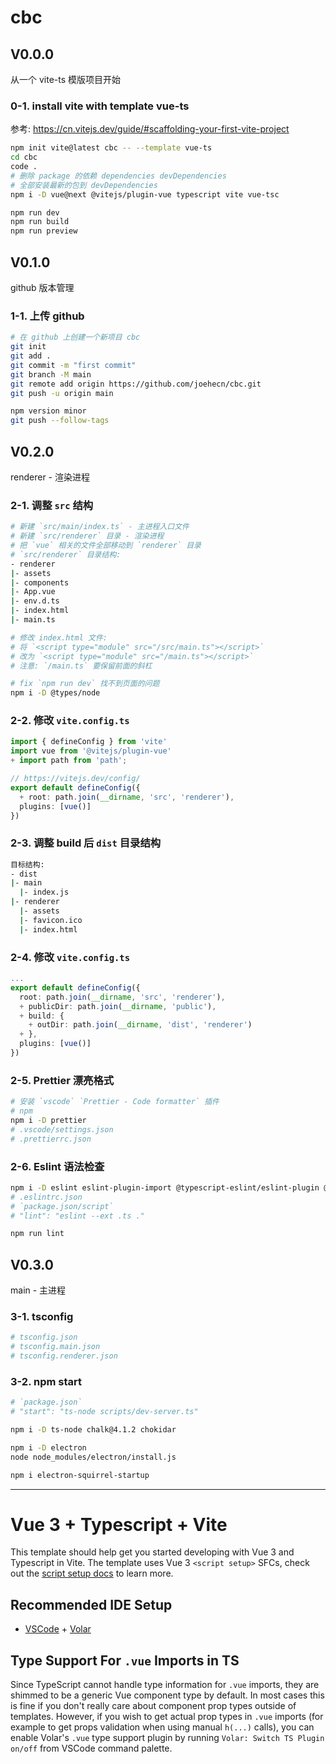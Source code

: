 # cbc

## V0.0.0

从一个 vite-ts 模版项目开始

### 0-1. install vite with template vue-ts

参考: https://cn.vitejs.dev/guide/#scaffolding-your-first-vite-project

```bash
npm init vite@latest cbc -- --template vue-ts
cd cbc
code .
# 删除 package 的依赖 dependencies devDependencies
# 全部安装最新的包到 devDependencies
npm i -D vue@next @vitejs/plugin-vue typescript vite vue-tsc

npm run dev
npm run build
npm run preview
```

## V0.1.0

github 版本管理

### 1-1. 上传 github

```bash
# 在 github 上创建一个新项目 cbc
git init
git add .
git commit -m "first commit"
git branch -M main
git remote add origin https://github.com/joehecn/cbc.git
git push -u origin main

npm version minor
git push --follow-tags
```

## V0.2.0

renderer - 渲染进程

### 2-1. 调整 `src` 结构

```bash
# 新建 `src/main/index.ts` - 主进程入口文件
# 新建 `src/renderer` 目录 - 渲染进程
# 把 `vue` 相关的文件全部移动到 `renderer` 目录
# `src/renderer` 目录结构:
- renderer
|- assets
|- components
|- App.vue
|- env.d.ts
|- index.html
|- main.ts

# 修改 index.html 文件:
# 将 `<script type="module" src="/src/main.ts"></script>`
# 改为 `<script type="module" src="/main.ts"></script>`
# 注意: `/main.ts` 要保留前面的斜杠

# fix `npm run dev` 找不到页面的问题
npm i -D @types/node
```

### 2-2. 修改 `vite.config.ts`

```ts
import { defineConfig } from 'vite'
import vue from '@vitejs/plugin-vue'
+ import path from 'path';

// https://vitejs.dev/config/
export default defineConfig({
  + root: path.join(__dirname, 'src', 'renderer'),
  plugins: [vue()]
})
```

### 2-3. 调整 build 后 `dist` 目录结构

```bash
目标结构:
- dist
|- main
  |- index.js
|- renderer
  |- assets
  |- favicon.ico
  |- index.html
```

### 2-4. 修改 `vite.config.ts`

```ts
...
export default defineConfig({
  root: path.join(__dirname, 'src', 'renderer'),
  + publicDir: path.join(__dirname, 'public'),
  + build: {
    + outDir: path.join(__dirname, 'dist', 'renderer')
  + },
  plugins: [vue()]
})
```

### 2-5. Prettier 漂亮格式

```bash
# 安装 `vscode` `Prettier - Code formatter` 插件
# npm
npm i -D prettier
# .vscode/settings.json
# .prettierrc.json
```

### 2-6. Eslint 语法检查

```bash
npm i -D eslint eslint-plugin-import @typescript-eslint/eslint-plugin @typescript-eslint/parser
# .eslintrc.json
# `package.json/script`
# "lint": "eslint --ext .ts ."

npm run lint
```

## V0.3.0

main - 主进程

### 3-1. tsconfig

```bash
# tsconfig.json
# tsconfig.main.json
# tsconfig.renderer.json
```

### 3-2. npm start

```bash
# `package.json`
# "start": "ts-node scripts/dev-server.ts"

npm i -D ts-node chalk@4.1.2 chokidar

npm i -D electron
node node_modules/electron/install.js

npm i electron-squirrel-startup

```

---

# Vue 3 + Typescript + Vite

This template should help get you started developing with Vue 3 and Typescript in Vite. The template uses Vue 3 `<script setup>` SFCs, check out the [script setup docs](https://v3.vuejs.org/api/sfc-script-setup.html#sfc-script-setup) to learn more.

## Recommended IDE Setup

- [VSCode](https://code.visualstudio.com/) + [Volar](https://marketplace.visualstudio.com/items?itemName=johnsoncodehk.volar)

## Type Support For `.vue` Imports in TS

Since TypeScript cannot handle type information for `.vue` imports, they are shimmed to be a generic Vue component type by default. In most cases this is fine if you don't really care about component prop types outside of templates. However, if you wish to get actual prop types in `.vue` imports (for example to get props validation when using manual `h(...)` calls), you can enable Volar's `.vue` type support plugin by running `Volar: Switch TS Plugin on/off` from VSCode command palette.
